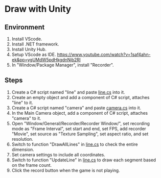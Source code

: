 # Draw with Unity

## Environment

1. Install VScode.
2. Install .NET framework.
3. Install Unity Hub.
4. Setup VScode as IDE. <https://www.youtube.com/watch?v=1saf4ahn-ek&pp=ygUMdW5pdHkgdnNjb2Rl>
5. In "Window/Package Manager", install "Recorder".

## Steps

1. Create a C# script named "line" and paste [line.cs](https://github.com/belongtothenight/CF_Code/blob/main/src/LSystem/c#/line.cs) into it.
2. Create an empty object and add a component of C# script, attaches "line" to it.
3. Create a C# script named "camera" and paste [camera.cs](https://github.com/belongtothenight/CF_Code/blob/main/src/LSystem/c#/camera.cs) into it.
4. In the Main Camera object, add a component of C# script, attaches "camera" to it.
5. Open "Window/General/Recorder/Recorder Window/", set recording mode as "Frame Interval", set start and end, set FPS, add recorder "Movie", set source as "Texture Sampling", set aspect ratio, and set resolution.
6. Switch to function "DrawAllLines" in [line.cs](https://github.com/belongtothenight/CF_Code/blob/main/src/LSystem/c#/line.cs) to check the entire dimension.
7. Set camera settings to include all coordinates.
8. Switch to function "UpdateLine" in [line.cs](https://github.com/belongtothenight/CF_Code/blob/main/src/LSystem/c#/line.cs) to draw each segment based on the frame count.
9. Click the record button when the game is not playing.
